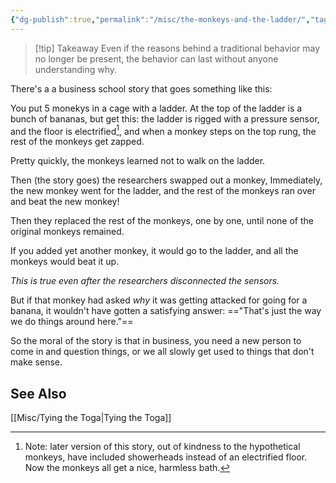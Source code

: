 ```yaml
---
{"dg-publish":true,"permalink":"/misc/the-monkeys-and-the-ladder/","tags":["misc","parable","wisdom-of-the-ancients"],"noteIcon":""}
---
```



>[!tip] Takeaway
>Even if the reasons behind a traditional behavior may no longer be present, the behavior can last without anyone understanding why.

There's a a business school story that goes something like this:

You put 5 monekys in a cage with a ladder. At the top of the ladder is a bunch of bananas, but get this: the ladder is rigged with a pressure sensor, and the floor is electrified[^1], and when a monkey steps on the top rung, the rest of the monkeys get zapped.

Pretty quickly, the monkeys learned not to walk on the ladder.

Then (the story goes) the researchers swapped out a monkey, Immediately, the new monkey went for the ladder, and the rest of the monkeys ran over and beat the new monkey! 

Then they replaced the rest of the monkeys, one by one, until none of the original monkeys remained. 

If you added yet another monkey, it would go to the ladder, and all the monkeys would beat it up. 

*This is true even after the researchers disconnected the sensors.*

But if that monkey had asked *why* it was getting attacked for going for a banana, it wouldn't have gotten a satisfying answer: =="That's just the way we do things around here."==

So the moral of the story is that in business, you need a new person to come in and question things, or we all slowly get used to things that don't make sense.


[^1]: Note: later version of this story, out of kindness to the hypothetical monkeys, have included showerheads instead of an electrified floor. Now the monkeys all get a nice, harmless bath.

## See Also 
[[Misc/Tying the Toga\|Tying the Toga]]